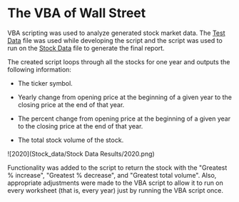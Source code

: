 # The VBA of Wall Street

VBA scripting was used to analyze generated stock market data. The [Test Data](https://docs.google.com/spreadsheets/d/1R11XYttakv2qdKjh9vnxryQBTnogepQp/edit?usp=sharing&ouid=101500589655888677304&rtpof=true&sd=true) file was used while developing the script and the script was used to run on the [Stock Data](https://drive.google.com/file/d/1ij29MGBPUCORnyZUx0POns2UmhkjGOsd/view?usp=sharing) file to generate the final report.  




The created script loops through all the stocks for one year and outputs the following information:

  * The ticker symbol.

  * Yearly change from opening price at the beginning of a given year to the closing price at the end of that year.

  * The percent change from opening price at the beginning of a given year to the closing price at the end of that year.

  * The total stock volume of the stock.

![2020](Stock_data/Stock Data Results/2020.png) 

Functionality was added to the script to return the stock with the "Greatest % increase", "Greatest % decrease", and "Greatest total volume". Also, appropriate adjustments were made to the VBA script to allow it to run on every worksheet (that is, every year) just by running the VBA script once.

